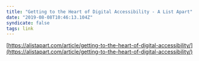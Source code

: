 ```yaml
---
title: "Getting to the Heart of Digital Accessibility - A List Apart"
date: "2019-08-08T10:46:13.104Z"
syndicate: false
tags: link
---
```


[https://alistapart.com/article/getting-to-the-heart-of-digital-accessibility/](https://alistapart.com/article/getting-to-the-heart-of-digital-accessibility/)
